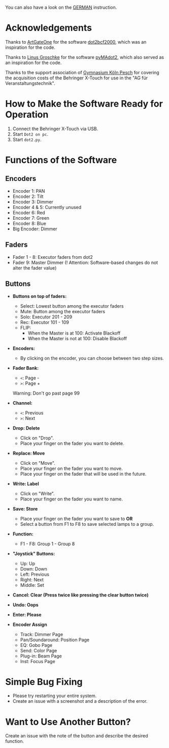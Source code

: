 You can also have a look on the [GERMAN](https://github.com/hellerqr/X-Touch-for-MA-Dot2/blob/master/README_DE.md) instruction.
# Acknowledgements

Thanks to [ArtGateOne](https://github.com/ArtGateOne) for the software [dot2bcf2000](https://github.com/ArtGateOne/dot2bcf2000), which was an inspiration for the code.

Thanks to [Linus Groschke](https://github.com/linusgke) for the software [pyMAdot2](https://github.com/linusgke/pyMAdot2), which also served as an inspiration for the code.

Thanks to the support association of [Gymnasium Köln Pesch](https://gymnasium-koeln-pesch.de/) for covering the acquisition costs of the Behringer X-Touch for use in the "AG für Veranstaltungstechnik".

# How to Make the Software Ready for Operation

1. Connect the Behringer X-Touch via USB.
2. Start `Dot2 on pc`.
3. Start `dot2.py`.

# Functions of the Software

## Encoders

- Encoder 1: PAN
- Encoder 2: Tilt
- Encoder 3: Dimmer
- Encoder 4 & 5: Currently unused
- Encoder 6: Red
- Encoder 7: Green
- Encoder 8: Blue
- Big Encoder: Dimmer

## Faders

- Fader 1 - 8: Executor faders from dot2
- Fader 9: Master Dimmer (! Attention: Software-based changes do not alter the fader value)

## Buttons

- **Buttons on top of faders:**
  - Select: Lowest button among the executor faders
  - Mute: Button among the executor faders
  - Solo: Executor 201 - 209
  - Rec: Executor 101 - 109
  - FLIP:
    - When the Master is at 100: Activate Blackoff
    - When the Master is not at 100: Disable Blackoff
- **Encoders:**
  - By clicking on the encoder, you can choose between two step sizes.
- **Fader Bank:**
  - `<`: Page -
  - `>`: Page +

  Warning: Don't go past page 99
- **Channel:**
  - `<`: Previous
  - `>`: Next
- **Drop: Delete**
  - Click on "Drop".
  - Place your finger on the fader you want to delete.
- **Replace: Move**
  - Click on "Move".
  - Place your finger on the fader you want to move.
  - Place your finger on the fader that will be used in the future.
- **Write: Label**
  - Click on "Write".
  - Place your finger on the fader you want to name.
- **Save: Store**
  - Place your finger on the fader you want to save to **OR**
  - Select a button from F1 to F8 to save selected lamps to a group.
- **Function:**
  - F1 - F8: Group 1 - Group 8
- **"Joystick" Buttons:**
  - Up: Up
  - Down: Down
  - Left: Previous
  - Right: Next
  - Middle: Set
- **Cancel: Clear (Press twice like pressing the clear button twice)**
- **Undo: Oops**
- **Enter: Please**
- **Encoder Assign**
  - Track: Dimmer Page
  - Pan/Soundaround: Position Page
  - EQ: Gobo Page
  - Send: Color Page
  - Plug-in: Beam Page
  - Inst: Focus Page

# Simple Bug Fixing

- Please try restarting your entire system.
- Create an issue with a screenshot and a description of the error.

# Want to Use Another Button?

Create an issue with the note of the button and describe the desired function.

